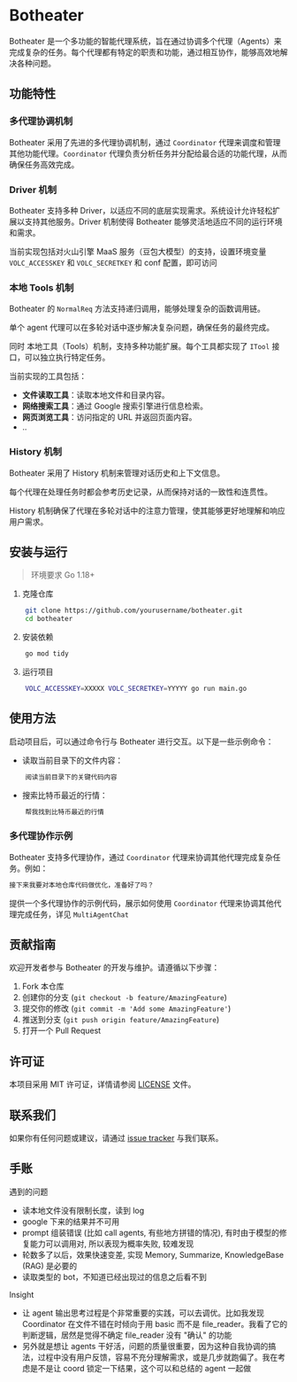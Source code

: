 # Botheater

Botheater 是一个多功能的智能代理系统，旨在通过协调多个代理（Agents）来完成复杂的任务。每个代理都有特定的职责和功能，通过相互协作，能够高效地解决各种问题。

## 功能特性

### 多代理协调机制

Botheater 采用了先进的多代理协调机制，通过 `Coordinator` 代理来调度和管理其他功能代理。`Coordinator` 代理负责分析任务并分配给最合适的功能代理，从而确保任务高效完成。

### Driver 机制

Botheater 支持多种 Driver，以适应不同的底层实现需求。系统设计允许轻松扩展以支持其他服务。Driver 机制使得 Botheater 能够灵活地适应不同的运行环境和需求。

当前实现包括对火山引擎 MaaS 服务（豆包大模型）的支持，设置环境变量 `VOLC_ACCESSKEY` 和 `VOLC_SECRETKEY` 和 conf 配置，即可访问

### 本地 Tools 机制

Botheater 的 `NormalReq` 方法支持递归调用，能够处理复杂的函数调用链。

单个 agent 代理可以在多轮对话中逐步解决复杂问题，确保任务的最终完成。

同时 本地工具（Tools）机制，支持多种功能扩展。每个工具都实现了 `ITool` 接口，可以独立执行特定任务。

当前实现的工具包括：

- **文件读取工具**：读取本地文件和目录内容。
- **网络搜索工具**：通过 Google 搜索引擎进行信息检索。
- **网页浏览工具**：访问指定的 URL 并返回页面内容。
- ..

### History 机制

Botheater 采用了 History 机制来管理对话历史和上下文信息。

每个代理在处理任务时都会参考历史记录，从而保持对话的一致性和连贯性。

History 机制确保了代理在多轮对话中的注意力管理，使其能够更好地理解和响应用户需求。

## 安装与运行

> 环境要求 Go 1.18+

1. 克隆仓库

```sh
    git clone https://github.com/yourusername/botheater.git
    cd botheater
```

2. 安装依赖

```sh
    go mod tidy
```

3. 运行项目

```sh
    VOLC_ACCESSKEY=XXXXX VOLC_SECRETKEY=YYYYY go run main.go
```

## 使用方法

启动项目后，可以通过命令行与 Botheater 进行交互。以下是一些示例命令：

- 读取当前目录下的文件内容：

```sh
    阅读当前目录下的关键代码内容
```

- 搜索比特币最近的行情：

```sh
    帮我找到比特币最近的行情
```

### 多代理协作示例

Botheater 支持多代理协作，通过 `Coordinator` 代理来协调其他代理完成复杂任务。例如：

```sh
接下来我要对本地仓库代码做优化，准备好了吗？
```

提供一个多代理协作的示例代码，展示如何使用 `Coordinator` 代理来协调其他代理完成任务，详见 `MultiAgentChat`

## 贡献指南

欢迎开发者参与 Botheater 的开发与维护。请遵循以下步骤：

1. Fork 本仓库
2. 创建你的分支 (`git checkout -b feature/AmazingFeature`)
3. 提交你的修改 (`git commit -m 'Add some AmazingFeature'`)
4. 推送到分支 (`git push origin feature/AmazingFeature`)
5. 打开一个 Pull Request

## 许可证

本项目采用 MIT 许可证，详情请参阅 [LICENSE](./LICENSE) 文件。

## 联系我们

如果你有任何问题或建议，请通过 [issue tracker](https://github.com/yourusername/botheater/issues) 与我们联系。

## 手账

遇到的问题
- 读本地文件没有限制长度，读到 log
- google 下来的结果并不可用
- prompt 组装错误 (比如 call agents, 有些地方拼错的情况), 有时由于模型的修复能力可以调用对, 所以表现为概率失败, 较难发现
- 轮数多了以后，效果快速变差, 实现 Memory, Summarize, KnowledgeBase (RAG) 是必要的
- 读取类型的 bot，不知道已经出现过的信息之后看不到

Insight
- 让 agent 输出思考过程是个非常重要的实践，可以去调优。比如我发现 Coordinator 在文件不错在时倾向于用 basic 而不是 file_reader。我看了它的判断逻辑，居然是觉得不确定 file_reader 没有 "确认" 的功能
- 另外就是想让 agents 干好活，问题的质量很重要，因为这种自我协调的搞法，过程中没有用户反馈，容易不充分理解需求，或是几步就跑偏了。我在考虑是不是让 coord 锁定一下结果，这个可以和总结的 agent 一起做